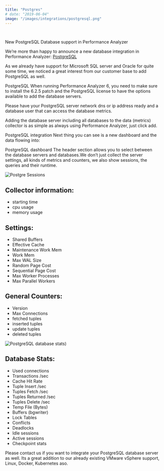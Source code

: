 ```yaml
---
title: "Postgres"
# date: "2019-06-04"
image: "/images/integrations/postgresql.png"
---
```


 

<!-- ![Postgres](/images/integrations/postgresql.png) -->



New PostgreSQL Database support in Performance Analyzer

We’re more than happy to announce a new database integration in Performance Analyzer: [PostgreSQL](https://www.postgresql.org/)

As we already have support for Microsoft SQL server and Oracle for quite some time, we noticed a great interest from our customer base to add PostgreSQL as well.

PostgreSQL
When running Performance Analyzer 6, you need to make sure to install the 6.2.5 patch and the PostgreSQL license to have the options available to add the database servers.

Please have your PostgreSQL server network dns or ip address ready and a database user that can access the database metrics.

Adding the database server including all databases to the data (metrics) collector is as simple as always using Performance Analyzer, just click add.

PostgreSQL integration
Next thing you can see is a new dashboard and the data flowing into:

PostgreSQL dashboard
The header section allows you to select between the database servers and databases.We don’t just collect the server settings, all kinds of metrics and counters, we also show sessions, the queries and their runtime.

![Postgre Sessions](/images/integrations/posts/session.png)

## Collector information:

* starting time
* cpu usage
* memory usage


## Settings:

* Shared Buffers
* Effective Cache
* Maintenance Work Mem
* Work Mem
* Max WAL Size
* Random Page Cost
* Sequential Page Cost
* Max Worker Processes
* Max Parallel Workers

## General Counters:

* Version
* Max Connections
* fetched tuples
* inserted tuples
* update tuples
* deleted tuples


![PostgreSQL database stats](/images/integrations/posts/stats.png))

## Database Stats:

* Used connections
* Transactions /sec
* Cache Hit Rate
* Tuple Insert /sec
* Tuples Fetch /sec
* Tuples Returned /sec
* Tuples Delete /sec
* Temp File (Bytes)
* Buffers (bgwriter)
* Lock Tables
* Conflicts
* Deadlocks
* Idle sessions
* Active sessions
* Checkpoint stats

Please contact us if you want to integrate your PostgreSQL database server as well. Its a great addition to our already existing VMware vSphere support, Linux, Docker, Kubernetes aso.